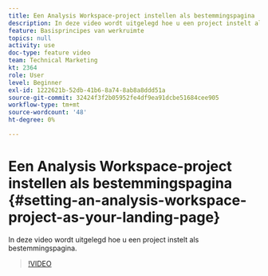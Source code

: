 ```yaml
---
title: Een Analysis Workspace-project instellen als bestemmingspagina
description: In deze video wordt uitgelegd hoe u een project instelt als bestemmingspagina.
feature: Basisprincipes van werkruimte
topics: null
activity: use
doc-type: feature video
team: Technical Marketing
kt: 2364
role: User
level: Beginner
exl-id: 1222621b-52db-41b6-8a74-8ab8a8ddd51a
source-git-commit: 32424f3f2b05952fe4df9ea91dcbe51684cee905
workflow-type: tm+mt
source-wordcount: '48'
ht-degree: 0%

---
```


# Een Analysis Workspace-project instellen als bestemmingspagina {#setting-an-analysis-workspace-project-as-your-landing-page}

In deze video wordt uitgelegd hoe u een project instelt als bestemmingspagina.

>[!VIDEO](https://video.tv.adobe.com/v/25460/?quality=12)
